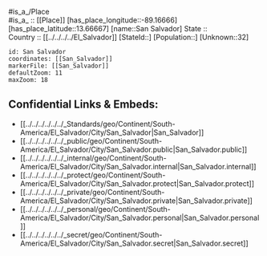 ﻿---
location: [13.66667,-89.16666] 
mapzoom: [7,12] 
mapmarker: city 
type: City
tags:
- geo/City


SpocWebEntityId: 35961
isDeleted: false
confidential: public

---
#is_a_/Place  
#is_a_ :: [[Place]] 
[has_place_longitude::-89.16666] 
[has_place_latitude::13.66667] 
[name::San Salvador] 
State ::  
Country :: [[../../../../El_Salvador]] 
[StateId::] 
[Population::] 
[Unknown::32] 


```leaflet
id: San Salvador
coordinates: [[San_Salvador]] 
markerFile: [[San_Salvador]] 
defaultZoom: 11 
maxZoom: 18
```


## Confidential Links & Embeds: 
- [[../../../../../../_Standards/geo/Continent/South-America/El_Salvador/City/San_Salvador|San_Salvador]] 
- [[../../../../../../_public/geo/Continent/South-America/El_Salvador/City/San_Salvador.public|San_Salvador.public]] 
- [[../../../../../../_internal/geo/Continent/South-America/El_Salvador/City/San_Salvador.internal|San_Salvador.internal]] 
- [[../../../../../../_protect/geo/Continent/South-America/El_Salvador/City/San_Salvador.protect|San_Salvador.protect]] 
- [[../../../../../../_private/geo/Continent/South-America/El_Salvador/City/San_Salvador.private|San_Salvador.private]] 
- [[../../../../../../_personal/geo/Continent/South-America/El_Salvador/City/San_Salvador.personal|San_Salvador.personal]] 
- [[../../../../../../_secret/geo/Continent/South-America/El_Salvador/City/San_Salvador.secret|San_Salvador.secret]] 
